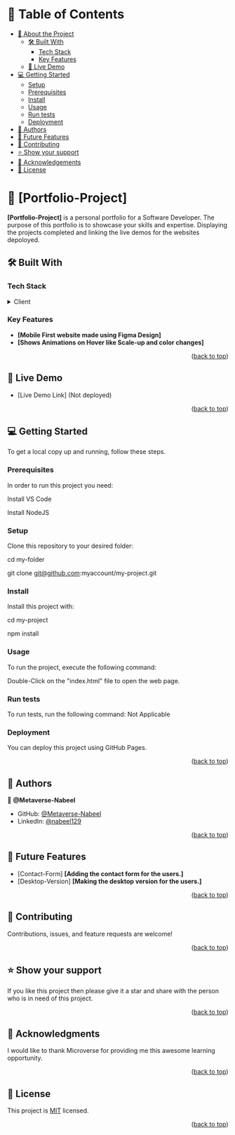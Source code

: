 <a name="readme-top"></a>

# 📗 Table of Contents

- [📖 About the Project](#about-project)
  - [🛠 Built With](#built-with)
    - [Tech Stack](#tech-stack)
    - [Key Features](#key-features)
  - [🚀 Live Demo](#live-demo)
- [💻 Getting Started](#getting-started)
  - [Setup](#setup)
  - [Prerequisites](#prerequisites)
  - [Install](#install)
  - [Usage](#usage)
  - [Run tests](#run-tests)
  - [Deployment](#triangular_flag_on_post-deployment)
- [👥 Authors](#authors)
- [🔭 Future Features](#future-features)
- [🤝 Contributing](#contributing)
- [⭐️ Show your support](#support)
- [🙏 Acknowledgements](#acknowledgements)
- [📝 License](#license)


# 📖 [Portfolio-Project] <a name="about-project"></a>


**[Portfolio-Project]** is a personal portfolio for a Software Developer. The purpose of this portfolio is to showcase your skills and expertise. Displaying the projects completed and linking the live demos for the websites depoloyed.

## 🛠 Built With <a name="built-with"></a>

### Tech Stack <a name="tech-stack"></a>


<details>
  <summary>Client</summary>
  <ul>
    <li>HTML</li>
    <li>CSS</li>
  </ul>
</details>

### Key Features <a name="key-features"></a>

- **[Mobile First website made using Figma Design]**
- **[Shows Animations on Hover like Scale-up and color changes]**


<p align="right">(<a href="#readme-top">back to top</a>)</p>


## 🚀 Live Demo <a name="live-demo"></a>

- [Live Demo Link] (Not deployed)

<p align="right">(<a href="#readme-top">back to top</a>)</p>


## 💻 Getting Started <a name="getting-started"></a>


To get a local copy up and running, follow these steps.


### Prerequisites

In order to run this project you need:

Install VS Code

Install NodeJS

### Setup

Clone this repository to your desired folder:

cd my-folder

git clone git@github.com:myaccount/my-project.git 


### Install

Install this project with:

cd my-project

npm install


### Usage

To run the project, execute the following command:

Double-Click on the "index.html" file to open the web page.

### Run tests

To run tests, run the following command: Not Applicable


### Deployment

You can deploy this project using GitHub Pages.

<p align="right">(<a href="#readme-top">back to top</a>)</p>

## 👥 Authors <a name="authors"></a>

👤 **@Metaverse-Nabeel**

- GitHub: [@Metaverse-Nabeel](https://github.com/Metaverse-Nabeel)
- LinkedIn: [@nabeel129](https://www.linkedin.com/in/nabeel129/)


<p align="right">(<a href="#readme-top">back to top</a>)</p>

## 🔭 Future Features <a name="future-features"></a>

- [Contact-Form] **[Adding the contact form for the users.]**
- [Desktop-Version] **[Making the desktop version for the users.]**


<p align="right">(<a href="#readme-top">back to top</a>)</p>


## 🤝 Contributing <a name="contributing"></a>

Contributions, issues, and feature requests are welcome!


<p align="right">(<a href="#readme-top">back to top</a>)</p>

## ⭐️ Show your support <a name="support"></a>


If you like this project then please give it a star and share with the person who is in need of this project.

<p align="right">(<a href="#readme-top">back to top</a>)</p>


## 🙏 Acknowledgments <a name="acknowledgements"></a>

I would like to thank Microverse for providing me this awesome learning opportunity.

<p align="right">(<a href="#readme-top">back to top</a>)</p>


## 📝 License <a name="license"></a>

This project is [MIT](./LICENSE.md) licensed.

<p align="right">(<a href="#readme-top">back to top</a>)</p>
